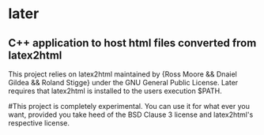 # later
C++ application to host html files converted from latex2html
------------
This project relies on latex2html maintained by {Ross Moore && Dnaiel Gildea && Roland Stigge} under the GNU General Public License. 
Later requires that latex2html is installed to the users execution $PATH.

#This project is completely experimental. You can use it for what ever you want, provided you take heed of the BSD Clause 3 license and latex2html's respective license.

